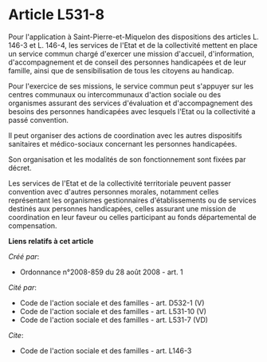 # Article L531-8

Pour l'application à Saint-Pierre-et-Miquelon des dispositions des articles L. 146-3 et L. 146-4, les services de l'Etat et
de la collectivité mettent en place un service commun chargé d'exercer une mission d'accueil, d'information, d'accompagnement
et de conseil des personnes handicapées et de leur famille, ainsi que de sensibilisation de tous les citoyens au handicap. 

Pour l'exercice de ses missions, le service commun peut s'appuyer sur les centres communaux ou intercommunaux d'action
sociale ou des organismes assurant des services d'évaluation et d'accompagnement des besoins des personnes handicapées avec
lesquels l'Etat ou la collectivité a passé convention. 

Il peut organiser des actions de coordination avec les autres dispositifs sanitaires et médico-sociaux concernant les
personnes handicapées. 

Son organisation et les modalités de son fonctionnement sont fixées par décret. 

Les services de l'Etat et de la collectivité territoriale peuvent passer convention avec d'autres personnes morales,
notamment celles représentant les organismes gestionnaires d'établissements ou de services destinés aux personnes
handicapées, celles assurant une mission de coordination en leur faveur ou celles participant au fonds départemental de
compensation.

**Liens relatifs à cet article**

_Créé par_:

  - Ordonnance n°2008-859 du 28 août 2008 - art. 1

_Cité par_:

  - Code de l'action sociale et des familles - art. D532-1 (V)
  - Code de l'action sociale et des familles - art. L531-10 (V)
  - Code de l'action sociale et des familles - art. L531-7 (VD)

_Cite_:

  - Code de l'action sociale et des familles - art. L146-3
